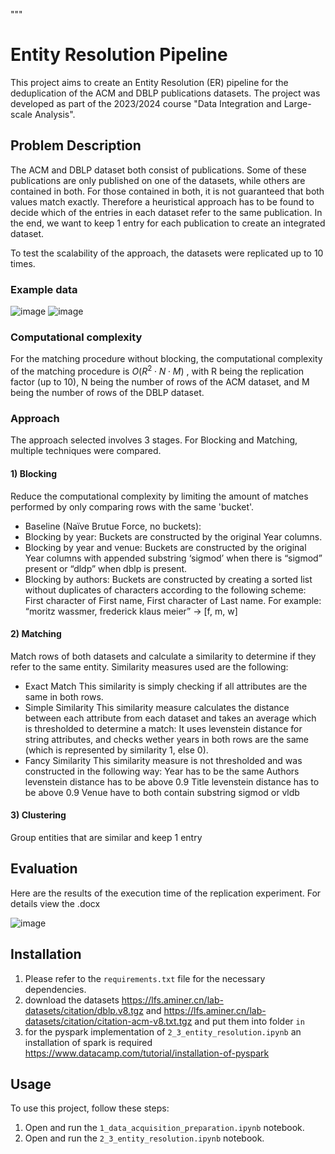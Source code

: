 """
# Entity Resolution Pipeline 

This project aims to create an Entity Resolution (ER) pipeline for the deduplication of the ACM and DBLP publications datasets. The project was developed as part of the 2023/2024 course "Data Integration and Large-scale Analysis". 

## Problem Description
The ACM and DBLP dataset both consist of publications. Some of these publications are only published on one of the datasets, while others are contained in both. For those contained in both, it is not guaranteed that both values match exactly. Therefore a heuristical approach has to be found to decide which of the entries in each dataset refer to the same publication. In the end, we want to keep 1 entry for each publication to create an integrated dataset.

To test the scalability of the approach, the datasets were replicated up to 10 times.

### Example data
![image](https://github.com/user-attachments/assets/893031c8-8f8d-4b3a-be85-38748d13ff88)
![image](https://github.com/user-attachments/assets/b9be0bbd-3f62-4332-b202-96b3b8b78da8)



### Computational complexity
For the matching procedure without blocking, the computational complexity of the matching procedure is $O(R^2 \cdot N \cdot M)$
, with R being the replication factor (up to 10), N being the number of rows of the ACM dataset, and M being the number of rows of the DBLP dataset. 

### Approach
The approach selected involves 3 stages. For Blocking and Matching, multiple techniques were compared.

#### 1) Blocking
Reduce the computational complexity by limiting the amount of matches performed by only comparing rows with the same 'bucket'.
-	Baseline (Naïve Brutue Force, no buckets):
-	Blocking by year:
Buckets are constructed by the original Year columns. 
-	Blocking by year and venue:
Buckets are constructed by the original Year columns with appended substring ‘sigmod’ when there is “sigmod” present or “dldp” when dblp is present. 
-	Blocking by authors:
Buckets are constructed by creating a sorted list without duplicates of characters according to the following scheme: First character of First name, First character of Last name. 
For example: “moritz wassmer, frederick klaus meier” -> [f, m, w]

#### 2) Matching
Match rows of both datasets and calculate a similarity to determine if they refer to the same entity. Similarity measures used are the following:
-	Exact Match
This similarity is simply checking if all attributes are the same in both rows.
-	Simple Similarity
This similarity measure calculates the distance between each attribute from each dataset and takes an average which is thresholded to determine a match:
It uses levenstein distance for string attributes, and checks wether years in both rows are the same (which is represented by similarity 1, else 0).
-	Fancy Similarity
This similarity measure is not thresholded and was constructed in the following way:
Year has to be the same
Authors levenstein distance has to be above 0.9
Title levenstein distance has to be above 0.9
Venue have to both contain substring sigmod or vldb

#### 3) Clustering 
Group entities that are similar and keep 1 entry

## Evaluation
Here are the results of the execution time of the replication experiment. For details view the .docx

![image](https://github.com/user-attachments/assets/8bb5008a-e090-4331-a931-6343ebb6997c)

## Installation

1) Please refer to the `requirements.txt` file for the necessary dependencies.
2) download the datasets https://lfs.aminer.cn/lab-datasets/citation/dblp.v8.tgz and https://lfs.aminer.cn/lab-datasets/citation/citation-acm-v8.txt.tgz and put them into folder `in`
3) for the pyspark implementation of `2_3_entity_resolution.ipynb` an installation of spark is required
https://www.datacamp.com/tutorial/installation-of-pyspark

## Usage

To use this project, follow these steps:
1. Open and run the `1_data_acquisition_preparation.ipynb` notebook.
2. Open and run the `2_3_entity_resolution.ipynb` notebook.
